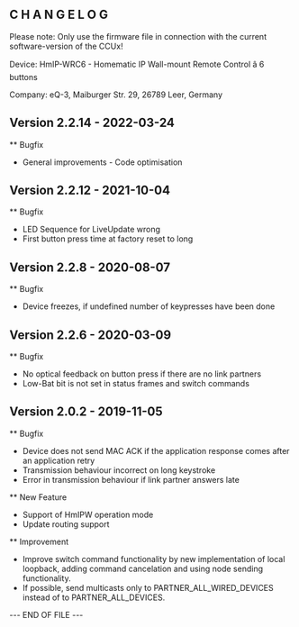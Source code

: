 C H A N G E L O G
-----------------

Please note: Only use the firmware file in connection with the current software-version of the CCUx!

Device:      HmIP-WRC6 - Homematic IP Wall-mount Remote Control â 6 buttons


Company:     eQ-3, Maiburger Str. 29, 26789 Leer, Germany



Version 2.2.14 - 2022-03-24
--------------------------------------------------------------

** Bugfix
   * General improvements - Code optimisation



Version 2.2.12 - 2021-10-04
--------------------------------------------------------------

** Bugfix
   * LED Sequence for LiveUpdate wrong
   * First button press time at factory reset to long



Version 2.2.8 - 2020-08-07
--------------------------------------------------------------

** Bugfix
   * Device freezes, if undefined number of keypresses have been done



Version 2.2.6 - 2020-03-09
--------------------------------------------------------------

** Bugfix
   * No optical feedback on button press if there are no link partners
   * Low-Bat bit is not set in status frames and switch commands



Version 2.0.2 - 2019-11-05
--------------------------------------------------------------

** Bugfix
   * Device does not send MAC ACK if the application response comes after an application retry
   * Transmission behaviour incorrect on long keystroke
   * Error in transmission behaviour if link partner answers late

** New Feature
   * Support of HmIPW operation mode
   * Update routing support

** Improvement
   * Improve switch command functionality by new implementation of local loopback, adding command cancelation and using node sending functionality.
   * If possible, send multicasts only to PARTNER_ALL_WIRED_DEVICES instead of to PARTNER_ALL_DEVICES.



--- END OF FILE ---
